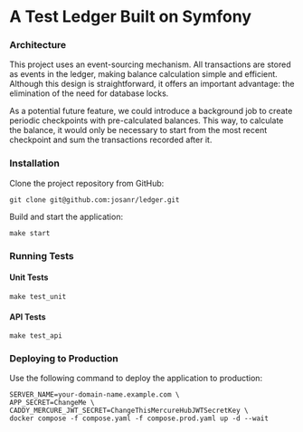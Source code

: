 A Test Ledger Built on Symfony
=====================

### Architecture

This project uses an event-sourcing mechanism. All transactions are stored as events in the ledger, making balance calculation simple and efficient.
Although this design is straightforward, it offers an important advantage: the elimination of the need for database locks.

As a potential future feature, we could introduce a background job to create periodic checkpoints with pre-calculated balances.
This way, to calculate the balance, it would only be necessary to start from the most recent checkpoint and sum the transactions recorded after it.

### Installation

Clone the project repository from GitHub:
```shell
git clone git@github.com:josanr/ledger.git
```

Build and start the application:
```shell
make start
```

### Running Tests

#### Unit Tests
```shell
make test_unit
```

#### API Tests
```shell
make test_api
```

### Deploying to Production

Use the following command to deploy the application to production:
```shell
SERVER_NAME=your-domain-name.example.com \
APP_SECRET=ChangeMe \
CADDY_MERCURE_JWT_SECRET=ChangeThisMercureHubJWTSecretKey \
docker compose -f compose.yaml -f compose.prod.yaml up -d --wait
```
